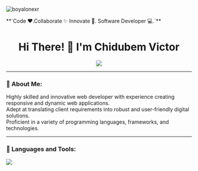 <!-- Profile README -->
<p align="cente">
  <img src="https://komarev.com/ghpvc/?username=au-lex&label=Profile%20views&color=0e75b6&style=flat" alt="boyalonexr" />
</p>
**`Code ❤️.Collaborate ✨ Innovate 🚀. Software Developer 💻.`**

<h1 align="center">Hi There! 👋 I'm Chidubem Victor</h1>

<p align="center">
  <a href="https://github.com/micheal-victor"><img src="https://readme-typing-svg.herokuapp.com?lines=Frontend+Developer;Loves+to+Collaborate;Always+learning+new+things&center=true&width=500&height=50"></a>
</p>

---

### 💫 About Me:
Highly skilled and innovative web developer with experience creating responsive and dynamic web applications.  
Adept at translating client requirements into robust and user-friendly digital solutions.  
Proficient in a variety of programming languages, frameworks, and technologies.

---

### 🧠 Languages and Tools:

<p align="left">
  <img src="https://skillicons.dev/icons?i=react,js,nextjs,nodejs,ts,html,css,tailwind,figma,git,github" />
</p>

